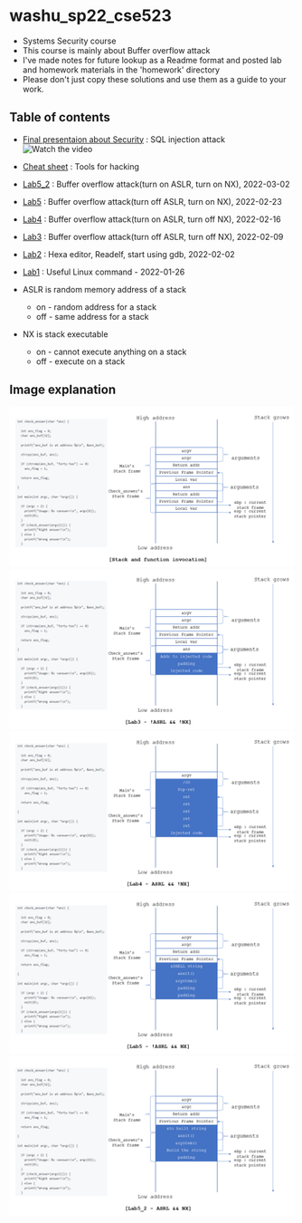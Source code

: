 # washu_sp22_cse523
+ Systems Security course
+ This course is mainly about Buffer overflow attack
+ I've made notes for future lookup as a Readme format and posted lab and homework materials in the 'homework' directory
+ Please don't just copy these solutions and use them as a guide to your work. 

## Table of contents
* [Final presentaion about Security](https://youtu.be/GNbDI0SFkKo) : SQL injection attack
![Watch the video](https://i.ytimg.com/vi/GNbDI0SFkKo/hqdefault.jpg)

* [Cheat sheet](https://github.com/kbckbc/washu_sp22_cse523/blob/main/cheatsheet.md) : Tools for hacking
* [Lab5_2](https://github.com/kbckbc/washu_sp22_cse523/blob/main/lab5_2.md) : Buffer overflow attack(turn on ASLR, turn on NX), 2022-03-02
* [Lab5](https://github.com/kbckbc/washu_sp22_cse523/blob/main/lab5.md) : Buffer overflow attack(turn off ASLR, turn on NX), 2022-02-23
* [Lab4](https://github.com/kbckbc/washu_sp22_cse523/blob/main/lab4.md) : Buffer overflow attack(turn on  ASLR, turn off NX), 2022-02-16
* [Lab3](https://github.com/kbckbc/washu_sp22_cse523/blob/main/lab3.md) : Buffer overflow attack(turn off ASLR, turn off NX), 2022-02-09
* [Lab2](https://github.com/kbckbc/washu_sp22_cse523/blob/main/lab2.md) : Hexa editor, Readelf, start using gdb, 2022-02-02
* [Lab1](https://github.com/kbckbc/washu_sp22_cse523/blob/main/lab1.md) : Useful Linux command - 2022-01-26

* ASLR is random memory address of a stack
  + on - random address for a stack
  + off - same address for a stack
* NX is stack executable
  + on - cannot execute anything on a stack
  + off - execute on a stack

## Image explanation
![ppt_intro](https://raw.githubusercontent.com/kbckbc/washu_sp22_cse523/main/img/ppt_intro.PNG)
![ppt_lab3](https://raw.githubusercontent.com/kbckbc/washu_sp22_cse523/main/img/ppt_lab3.PNG)
![ppt_lab4](https://raw.githubusercontent.com/kbckbc/washu_sp22_cse523/main/img/ppt_lab4.PNG)
![ppt_lab5](https://raw.githubusercontent.com/kbckbc/washu_sp22_cse523/main/img/ppt_lab5.PNG)
![ppt_lab5_2](https://raw.githubusercontent.com/kbckbc/washu_sp22_cse523/main/img/ppt_lab5_2.PNG)

